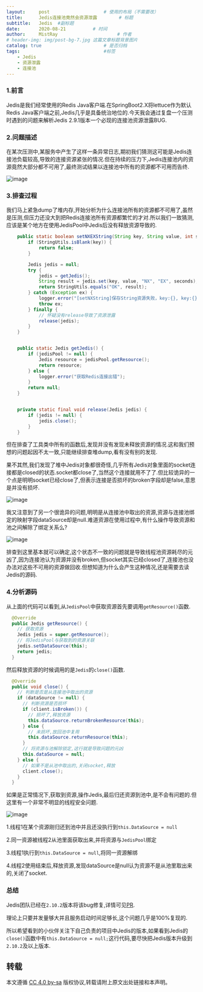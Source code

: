 ```yaml
---
layout:     post                    # 使用的布局（不需要改）
title:      Jedis连接池竟然会资源泄露        # 标题 
subtitle:   Jedis  #副标题
date:       2020-08-21          # 时间
author:     MistRay                      # 作者
# header-img: img/post-bg-7.jpg 这篇文章标题背景图片
catalog: true                       # 是否归档
tags:                               #标签
    - Jedis
    - 资源泄露
    - 连接池
---
```

### 1.前言

Jedis是我们经常使用的Redis Java客户端.在SpringBoot2.X将lettuce作为默认Redis Java客户端之前,Jedis几乎是具备统治地位的.今天我会通过复盘一个压测时遇到的问题来解析Jedis 2.9.1版本一个必现的连接池资源泄露BUG.

### 2.问题描述

在某次压测中,某服务中产生了这样一条异常日志,期初我们猜测这可能是Jedis连接池负载较高,导致的连接资源紧张的情况.但在持续的压力下,Jedis连接池内的资源竟然大部分都不可用了,最终测试结果以连接池中所有的资源都不可用而告终.

![image](/img/post_img/post_2020_08_21_01.png)

### 3.排查过程

我们马上紧急dump了堆内存,开始分析为什么连接池所有的资源都不可用了,虽然是压测,但压力还没大到把Redis连接池所有资源都繁忙的才对.所以我们一致猜测,应该是某个地方在使用JedisPool中Jedis后没有释放资源导致的.

```java
    public static boolean setNXEXString(String key, String value, int seconds) throws Exception {
        if (StringUtils.isBlank(key)) {
            return false;
        }

        Jedis jedis = null;
        try {
            jedis = getJedis();
            String result = jedis.set(key, value, "NX", "EX", seconds);
            return StringUtils.equals("OK", result);
        } catch (Exception ex) {
            logger.error("[setNXString]保存String资源失败，key:{}, key:{}", key, value, ex);
            throw ex;
        } finally {
            // 怀疑没有release导致了资源泄露
            release(jedis);
        }
    }


    public static Jedis getJedis() {
        if (jedisPool != null) {
            Jedis resource = jedisPool.getResource();
            return resource;
        } else {
            logger.error("获取Redis连接出错");
        }
        return null;
    }


    private static final void release(Jedis jedis) {
        if (jedis != null) {
            jedis.close();
        }
    }

```

但在排查了工具类中所有的函数后,发现并没有发现未释放资源的情况.这和我们预想的问题起因不太一致,只能继续排查堆dump,看有没有别的发现.

果不其然,我们发现了堆中Jedis对象都很奇怪,几乎所有Jedis对象里面的socket连接都是closed的状态.socket都close了,当然这个连接就用不了了.但比较诡异的一个点是明明socket已经close了,但表示连接是否损坏的broken字段却是false,意思是并没有损坏.

![image](/img/post_img/post_2020_08_21_02.png)

我又注意到了另一个很诡异的问题,明明是从连接池中取出的资源,资源与连接池绑定的映射字段dataSource却是null.难道资源在使用过程中,有什么操作导致资源和池之间解除了绑定关系么?

![image](/img/post_img/post_2020_08_21_03.png)

排查到这里基本就可以确定,这个状态不一致的问题就是导致线程池资源耗尽的元凶了,因为连接池认为资源并没有broken,但socket其实已经closed了,连接池也没办法对这些不可用的资源做回收.但想知道为什么会产生这种情况,还是需要去读Jedis的源码.


### 4.分析源码

从上面的代码可以看到,从`JedisPool`中获取资源首先要调用`getResource()`函数.

```java
  @Override
  public Jedis getResource() {
    // 获取资源
    Jedis jedis = super.getResource();
    // 将JedisPool与获取到的资源关联
    jedis.setDataSource(this);
    return jedis;
  }
```


然后释放资源的时候调用的是`Jedis`的`close()`函数.

```java
  @Override
  public void close() {
    // 判断是否是从连接池中取出的资源
    if (dataSource != null) {
      // 判断资源是否损坏
      if (client.isBroken()) {
        // 损坏了,释放资源
        this.dataSource.returnBrokenResource(this);
      } else {
        // 未损坏,放回池中复用
        this.dataSource.returnResource(this);
      }
      // 将资源与池解除锁定,这行就是导致问题的元凶
      this.dataSource = null;
    } else {
      // 如果不是从池中取出的,关闭socket,释放
      client.close();
    }
  }
```

如果是正常情况下,获取到资源,操作Jedis,最后归还资源到池中,是不会有问题的.但这里有一个非常不明显的线程安全问题.

![image](/img/post_img/post_2020_08_21_04.png)

1.线程1在某个资源刚归还到池中并且还没执行到`this.DataSource = null`

2.同一资源被线程2从池里面获取出来,并将资源与`JedisPool`绑定

3.线程1执行到`this.DataSource = null`,将同一资源解绑

4.线程2使用结束后,释放资源,发现dataSource是null认为资源不是从池里取出来的,关闭了socket.



### 总结

Jedis团队已经在`2.10.2`版本将该bug修复,详情可见[PR](https://github.com/xetorthio/jedis/pull/1935).

理论上只要并发量够大并且服务启动时间足够长,这个问题几乎是100%复现的.

所以希望看到的小伙伴关注下自己负责的项目中Jedis的版本,如果看到Jedis的`close()`函数中有`this.DataSource = null;`这行代码,要尽快把Jedis版本升级到`2.10.2`及以上版本.
## 转载

本文遵循 [CC 4.0 by-sa](https://creativecommons.org/licenses/by-sa/4.0/) 版权协议,转载请附上原文出处链接和本声明。